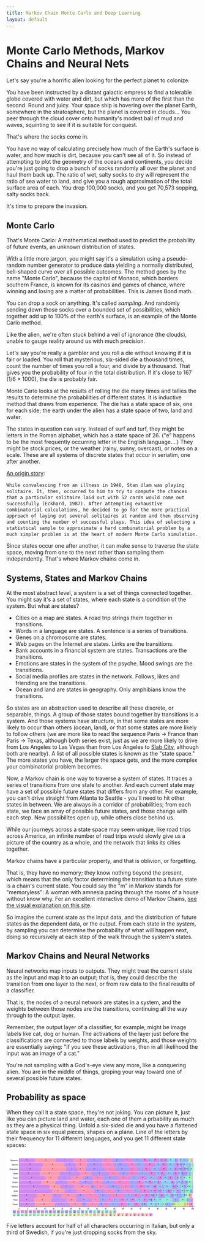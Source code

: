 ```yaml
---
title: Markov Chain Monte Carlo and Deep Learning
layout: default
---
```


# Monte Carlo Methods, Markov Chains and Neural Nets

Let's say you're a horrific alien looking for the perfect planet to colonize. 

You have been instructed by a distant galactic empress to find a tolerable globe covered with water and dirt, but which has more of the first than the second. Round and juicy. Your space ship is hovering over the planet Earth, somewhere in the stratosphere, but the planet is covered in clouds... You peer through the cloud cover onto humanity's modest ball of mud and waves, squinting to see if it is suitable for conquest. 

That's where the socks come in. 

You have no way of calculating precisely how much of the Earth's surface is water, and how much is dirt, because you can't see all of it. So instead of attempting to plot the geometry of the oceans and continents, you decide you're just going to drop a bunch of socks randomly all over the planet and haul them back up. The ratio of wet, salty socks to dry will represent the ratio of sea water to land, and give you a rough approximation of the total surface area of each. You drop 100,000 socks, and you get 70,573 sopping, salty socks back. 

It's time to prepare the invasion. 

## Monte Carlo 

That's Monte Carlo: A mathematical method used to predict the probability of future events, an unknown distribution of states. 

With a little more jargon, you might say it's a simulation using a pseudo-random number generator to produce data yielding a normally distributed, bell-shaped curve over all possible outcomes. The method goes by the name "Monte Carlo", because the capital of Monaco, which borders southern France, is known for its casinos and games of chance, where winning and losing are a matter of probabilities. This is James Bond math. 

You can drop a sock on anything. It's called *sampling*. And randomly sending down those socks over a bounded set of possibilities, which together add up to 100% of the earth's surface, is an example of the Monte Carlo method. 

Like the alien, we're often stuck behind a veil of ignorance (the clouds), unable to gauge reality around us with much precision. 

Let's say you're really a gambler and you roll a die without knowing if it is fair or loaded. You roll that mysterious, six-sided die a thousand times, count the number of times you roll a four, and divide by a thousand. That gives you the probability of four in the total distribution. If it's close to 167 (1/6 * 1000), the die is probably fair. 

Monte Carlo looks at the results of rolling the die many times and tallies the results to determine the probabilities of different states. It is inductive method that draws from experience. The die has a state space of six, one for each side; the earth under the alien has a state space of two, land and water.

The states in question can vary. Instead of surf and turf, they might be letters in the Roman alphabet, which has a state space of 26. ("e" happens to be the most frequently occurring letter in the English language....) They might be stock prices, or the weather (rainy, sunny, overcast), or notes on a scale. These are all systems of discrete states that occur in seriatim, one after another.

[An origin story](http://citeseerx.ist.psu.edu/viewdoc/download?doi=10.1.1.13.7133&rep=rep1&type=pdf): 

```
While convalescing from an illness in 1946, Stan Ulam was playing solitaire. It, then, occurred to him to try to compute the chances that a particular solitaire laid out with 52 cards would come out successfully (Eckhard, 1987). After attempting exhaustive combinatorial calculations, he decided to go for the more practical approach of laying out several solitaires at random and then observing and counting the number of successful plays. This idea of selecting a statistical sample to approximate a hard combinatorial problem by a much simpler problem is at the heart of modern Monte Carlo simulation.
```

Since states occur one after another, it can make sense to traverse the state space, moving from one to the next rather than sampling them independently. That's where Markov chains come in. 

## Systems, States and Markov Chains

At the most abstract level, a system is a set of things connected together. You might say it's a set of states, where each state is a condition of the system. But what are states? 

* Cities on a map are states. A road trip strings them together in transitions.
* Words in a language are states. A sentence is a series of transitions.
* Genes on a chromosome are states. 
* Web pages on the Internet are states. Links are the transitions. 
* Bank accounts in a financial system are states. Transactions are the transitions.
* Emotions are states in the system of the psyche. Mood swings are the transitions. 
* Social media profiles are states in the network. Follows, likes and friending are the transitions. 
* Ocean and land are states in geography. Only amphibians know the transitions. 

So states are an abstraction used to describe all these discrete, or separable, things. A group of those states bound together by transitions is a system. And those systems have structure, in that some states are more likely to occur than others (ocean, land), or that some states are more likely to follow others (we are more like to read the sequence Paris -> France than Paris -> Texas, although both series exist, just as we are more likely to drive from Los Angeles to Las Vegas than from Los Angeles to [Slab City](https://www.google.com/maps/place/Slab+City,+CA+92233/@33.2579686,-117.7035463,7z/data=!4m5!3m4!1s0x80d0b20527ca5ebf:0xa7f292448cbd1988!8m2!3d33.2579703!4d-115.4623352), although both are nearby). A list of all possible states is known as the "state space." The more states you have, the larger the space gets, and the more complex your combinatorial problem becomes. 

Now, a Markov chain is one way to traverse a system of states. It traces a series of transitions from one state to another. And each current state may have a set of possible future states that differs from any other. For example, you can't drive straight from Atlanta to Seattle - you'll need to hit other states in between. We are always in a corridor of probabilities; from each state, we face an array of possible future states, and those change with each step. New possibilites open up, while others close behind us. 

While our journeys across a state space may seem unique, like road trips across America, an infinite number of road trips would slowly give us a picture of the country as a whole, and the network that links its cities together. 

Markov chains have a particular property, and that is oblivion, or forgetting. 

That is, they have no memory; they know nothing beyond the present, which means that the only factor determining the transition to a future state is a chain's current state. You could say the "m" in Markov stands for "memoryless": A woman with amnesia pacing through the rooms of a house without know why. For an excellent interactive demo of Markov Chains, [see the visual explanation on this site](http://setosa.io/ev/markov-chains/).

So imagine the current state as the input data, and the distribution of future states as the dependent data, or the output. From each state in the system, by sampling you can determine the probability of what will happen next, doing so recursively at each step of the walk through the system's states.

## Markov Chains and Neural Networks

Neural networks map inputs to outputs. They might treat the current state as the input and map it to an output; that is, they could describe the transition from one layer to the next, or from raw data to the final results of a classifier.

That is, the nodes of a neural network are states in a system, and the weights between those nodes are the transitions, continuing all the way through to the output layer. 

Remember, the output layer of a classifier, for example, might be image labels like cat, dog or human. The activations of the layer just before the classifications are connected to those labels by weights, and those weights are essentially saying: "If you see these activations, then in all likelihood the input was an image of a cat." 

You're not sampling with a God's-eye view any more, like a conquering alien. You are in the middle of things, groping your way toward one of several possible future states. 

## Probability as space

When they call it a state space, they're not joking. You can picture it, just like you can picture land and water, each one of them a prbability as much as they are a physical thing. Unfold a six-sided die and you have a flattened state space in six equal pieces, shapes on a plane. Line of the letters by their frequency for 11 different languages, and you get 11 different state spaces:

![Alt text](./img/letter_frequency_multilang.png) 

Five letters account for half of all characters occurring in Italian, but only a third of Swedish, if you're just dropping socks from the sky. 

